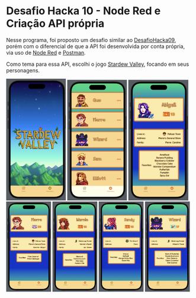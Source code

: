# Desafio Hacka 10 - Node Red e Criação API própria

Nesse programa, foi proposto um desafio similar ao [DesafioHacka09](https://github.com/Mateus-Resende-Ottoni/HackaTruck/new/main/DesafioHacka09),
porém com o diferencial de que a API foi desenvolvida por conta própria,
via uso de [Node Red](https://nodered.org/) e [Postman](https://www.postman.com/).

Como tema para essa API, escolhi o jogo [Stardew Valley](https://www.stardewvalley.net/), focando em seus personagens.

<div>
  <img src="https://github.com/Mateus-Resende-Ottoni/HackaTruck/blob/main/DesafioHacka10/Preview/Preview1.png"/ width="32%">
  <img src="https://github.com/Mateus-Resende-Ottoni/HackaTruck/blob/main/DesafioHacka10/Preview/Preview2.png"/ width="32%">
  <img src="https://github.com/Mateus-Resende-Ottoni/HackaTruck/blob/main/DesafioHacka10/Preview/Preview3.png"/ width="32%">
</div>

<div>
  <img src="https://github.com/Mateus-Resende-Ottoni/HackaTruck/blob/main/DesafioHacka10/Preview/Preview4.png"/ width="24%">
  <img src="https://github.com/Mateus-Resende-Ottoni/HackaTruck/blob/main/DesafioHacka10/Preview/Preview5.png"/ width="24%">
  <img src="https://github.com/Mateus-Resende-Ottoni/HackaTruck/blob/main/DesafioHacka10/Preview/Preview6.png"/ width="24%">
  <img src="https://github.com/Mateus-Resende-Ottoni/HackaTruck/blob/main/DesafioHacka10/Preview/Preview7.png"/ width="24%">
</div>
